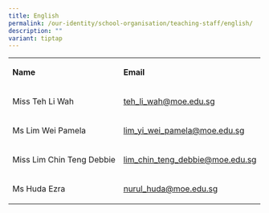 ```yaml
---
title: English
permalink: /our-identity/school-organisation/teaching-staff/english/
description: ""
variant: tiptap
---
```

<table style="minWidth: 50px">
<colgroup>
<col>
<col>
</colgroup>
<tbody>
<tr>
<td rowspan="1" colspan="1">
<p><strong>Name</strong>
</p>
</td>
<td rowspan="1" colspan="1">
<p><strong>Email</strong>
</p>
</td>
</tr>
<tr>
<td rowspan="1" colspan="1">
<p>Miss Teh Li Wah</p>
</td>
<td rowspan="1" colspan="1">
<p><a href="mailto:teh_li_wah@moe.edu.sg" rel="noopener noreferrer nofollow" target="_blank">teh_li_wah@moe.edu.sg</a>
</p>
</td>
</tr>
<tr>
<td rowspan="1" colspan="1">
<p>Ms Lim Wei Pamela</p>
</td>
<td rowspan="1" colspan="1">
<p><a href="mailto:lim_yi_wei_pamela@moe.edu.sg" rel="noopener noreferrer nofollow" target="_blank">lim_yi_wei_pamela@moe.edu.sg</a>
</p>
</td>
</tr>
<tr>
<td rowspan="1" colspan="1">
<p>Miss Lim Chin Teng Debbie</p>
</td>
<td rowspan="1" colspan="1">
<p><a href="mailto:lim_chin_teng_debbie@moe.edu.sg" rel="noopener noreferrer nofollow" target="_blank">lim_chin_teng_debbie@moe.edu.sg</a>
</p>
</td>
</tr>
<tr>
<td rowspan="1" colspan="1">
<p>Ms Huda Ezra</p>
</td>
<td rowspan="1" colspan="1">
<p><a href="mailto:nurul_huda@moe.edu.sg" rel="noopener noreferrer nofollow" target="_blank">nurul_huda@moe.edu.sg</a>
</p>
</td>
</tr>
</tbody>
</table>
<p></p>